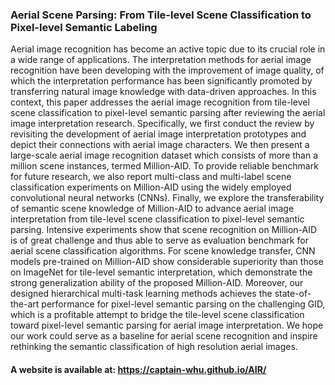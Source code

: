 ### Aerial Scene Parsing: From Tile-level Scene Classification to Pixel-level Semantic Labeling

Aerial image recognition has become an active topic due to its crucial role in a wide range of applications. The interpretation methods for aerial image recognition have been developing with the improvement of image quality, of which the interpretation performance has been significantly promoted by transferring natural image knowledge with data-driven approaches. In this context, this paper addresses the aerial image recognition from tile-level scene classification to pixel-level semantic parsing after reviewing the aerial image interpretation research. Specifically, we first conduct the review by revisiting the development of aerial image interpretation prototypes and depict their connections with aerial image characters. We then present a large-scale aerial image recognition dataset which consists of more than a million scene instances, termed Million-AID. To provide reliable benchmark for future research, we also report multi-class and multi-label scene classification experiments on Million-AID using the widely employed convolutional neural networks (CNNs). Finally, we explore the transferability of semantic scene knowledge of Million-AID to advance aerial image interpretation from tile-level scene classification to pixel-level semantic parsing. Intensive experiments show that scene recognition on Million-AID is of great challenge and thus able to serve as evaluation benchmark for aerial scene classification algorithms. For scene knowledge transfer, CNN models pre-trained on Million-AID show considerable superiority than those on ImageNet for tile-level semantic interpretation, which demonstrate the strong generalization ability of the proposed Million-AID. Moreover, our designed hierarchical multi-task learning methods achieves the state-of-the-art performance for pixel-level semantic parsing on the challenging GID, which is a profitable attempt to bridge the tile-level  scene classification toward pixel-level semantic parsing for aerial image interpretation. We hope our work could serve as a baseline for aerial scene recognition and inspire rethinking the semantic classification of high resolution aerial images. 

#### A website is available at: https://captain-whu.github.io/AIR/
<!-- ## Welcome to GitHub Pages

You can use the [editor on GitHub](https://github.com/IenLong/DiRS/edit/master/README.md) to maintain and preview the content for your website in Markdown files.

Whenever you commit to this repository, GitHub Pages will run [Jekyll](https://jekyllrb.com/) to rebuild the pages in your site, from the content in your Markdown files.

### Markdown

Markdown is a lightweight and easy-to-use syntax for styling your writing. It includes conventions for

```markdown
Syntax highlighted code block

# Header 1
## Header 2
### Header 3

- Bulleted
- List

1. Numbered
2. List

**Bold** and _Italic_ and `Code` text

[Link](url) and ![Image](src)
```

For more details see [GitHub Flavored Markdown](https://guides.github.com/features/mastering-markdown/).

### Jekyll Themes

Your Pages site will use the layout and styles from the Jekyll theme you have selected in your [repository settings](https://github.com/IenLong/DiRS/settings). The name of this theme is saved in the Jekyll `_config.yml` configuration file.

### Support or Contact

Having trouble with Pages? Check out our [documentation](https://help.github.com/categories/github-pages-basics/) or [contact support](https://github.com/contact) and we’ll help you sort it out.
 -->

